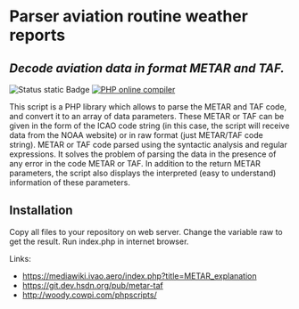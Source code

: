 # Parser aviation routine weather reports
## _Decode aviation data in format METAR and TAF._

![Status static Badge](https://img.shields.io/badge/status-active-green)
[![PHP online compiler](https://img.shields.io/badge/try-online-blue)](https://onecompiler.com/php/42tr9mxr5)

This script is a PHP library which allows to parse the METAR and TAF code, and convert it to an array of data parameters. These METAR or TAF can be given in the form of the ICAO code string (in this case, the script will receive data from the NOAA website) or in raw format (just METAR/TAF code string). METAR or TAF code parsed using the syntactic analysis and regular expressions. It solves the problem of parsing the data in the presence of any error in the code METAR or TAF. In addition to the return METAR parameters, the script also displays the interpreted (easy to understand) information of these parameters.

## Installation

Copy all files to your repository on web server. Change the variable raw to get the result. Run index.php in internet browser.

Links:
- https://mediawiki.ivao.aero/index.php?title=METAR_explanation
- https://git.dev.hsdn.org/pub/metar-taf
- http://woody.cowpi.com/phpscripts/
